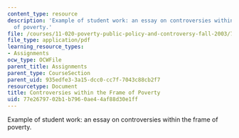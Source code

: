 ```yaml
---
content_type: resource
description: 'Example of student work: an essay on controversies within the frame
  of poverty.'
file: /courses/11-020-poverty-public-policy-and-controversy-fall-2003/77e2679702b1b7960ae44af88d30e1ff_contro_frame_poverty.pdf
file_type: application/pdf
learning_resource_types:
- Assignments
ocw_type: OCWFile
parent_title: Assignments
parent_type: CourseSection
parent_uid: 935edfe3-3a15-dcc0-cc7f-7043c88cb2f7
resourcetype: Document
title: Controversies within the Frame of Poverty
uid: 77e26797-02b1-b796-0ae4-4af88d30e1ff
---
```

Example of student work: an essay on controversies within the frame of poverty.

